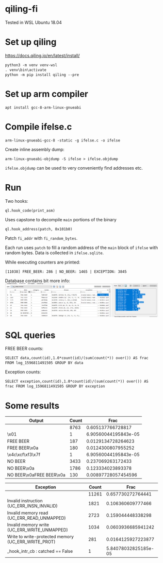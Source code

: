 # qiling-fi

Tested in WSL Ubuntu 18.04

# Set up qiling

https://docs.qiling.io/en/latest/install/

```
python3 -m venv venv-wsl
. venv\bin\activate
python -m pip install qiling --pre
```

# Set up arm compiler

```
apt install gcc-8-arm-linux-gnueabi
```

# Compile ifelse.c

```
arm-linux-gnueabi-gcc-8 -static -g ifelse.c -o ifelse
```

Create inline assembly dump:

```
arm-linux-gnueabi-objdump -S ifelse > ifelse.objdump
```

`ifelse.objdump` can be used to very conveniently find addresses etc.

# Run

Two hooks:

```
ql.hook_code(print_asm)
```
Uses capstone to decompile `main` portions of the binary

```
ql.hook_address(patch, 0x101b0)
```
Patch `fi_addr` with `fi_random_bytes`.

Each run uses `patch` to fill a random address of the `main` block of `ifelse` with random bytes. Data is collected in `ifelse.sqlite`. 

While executing counters are printed:
```
[11038] FREE_BEER: 286 | NO_BEER: 1465 | EXCEPTION: 3845
```

Database contains bit more info:
![database.png](database.png)

# SQL queries

FREE BEER counts:
```
SELECT data,count(id),1.0*count(id)/(sum(count(*)) over()) AS frac FROM log_1596811491505 GROUP BY data
```

Exception counts:
```
SELECT exception,count(id),1.0*count(id)/(sum(count(*)) over()) AS frac FROM log_1596811491505 GROUP BY exception
```

# Some results
|  Output                  | Count |  Frac                 |
|--------------------------|-------|-----------------------|
|                          | 8763  | 0.605137766728817     |
|\x01                      | 1     | 6.90560044195843e-05  |
|FREE BEER                 | 187   | 0.0129134728264623    |
|FREE BEER\x0a             | 180   | 0.0124300807955252    |
|\x4c\xcf\xf3\x7f          | 1     | 6.90560044195843e-05  |
|NO BEER                   | 3433  | 0.237069263172433     |
|NO BEER\x0a               | 1786  | 0.123334023893378     |
|NO BEER\x0aFREE BEER\x0a  | 130   | 0.00897728057454596   |

|  Exception                                          |  Count |  Frac                 |
|-----------------------------------------------------|--------|-----------------------|
| 	                                                  |  11261 | 0.657730272764441     |
| Invalid instruction (UC_ERR_INSN_INVALID)           |  1821  | 0.106360609777466     |
| Invalid memory read (UC_ERR_READ_UNMAPPED)          |  2723  | 0.159044448338298     |
| Invalid memory write (UC_ERR_WRITE_UNMAPPED)        |  1034  | 0.0603936685941242    |
| Write to write-protected memory (UC_ERR_WRITE_PROT) |  281   | 0.0164125927223877    |
| _hook_intr_cb : catched == False                    |  1     | 5.84078032825185e-05  |

